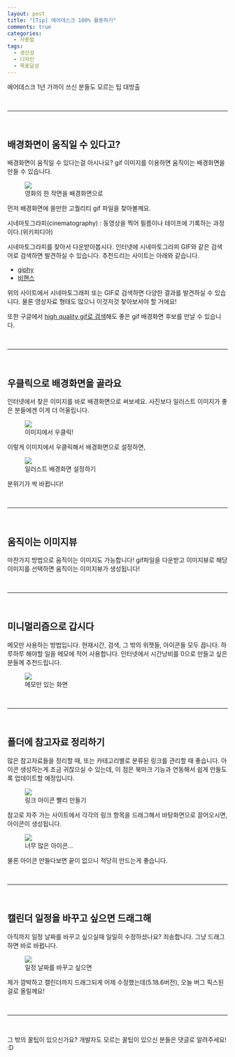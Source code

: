 ```yaml
---
layout: post
title: "[Tip] 에어데스크 100% 활용하기"
comments: true
categories:
  - 사용법
tags:
  - 생산성
  - 디자인
  - 목표달성
---
```


에어데스크 1년 가까이 쓰신 분들도 모르는 팁 대방출

<br>
<hr>
<br>

## 배경화면이 움직일 수 있다고?

배경화면이 움직일 수 있다는걸 아시나요? gif 이미지를 이용하면 움직이는 배경화면을 만들 수 있습니다.

<figure>
  <img src="/images/post/gif-sample.gif">
  <figcaption>영화의 한 작면을 배경화면으로</figcaption>
</figure>

먼저 배경화면에 쓸만한 고퀄리티 gif 파일을 찾아볼께요.

시네마토그라피(cinematography)
:    동영상을 찍어 필름이나 테이프에 기록하는 과정이다.(위키피디아)

시네마토그라피를 찾아서 다운받아봅시다. 인터넷에 시네마토그라피 GIF와 같은 검색어로 검색하면 발견하실 수 있습니다. 추천드리는 사이트는 아래와 같습니다.

* [giphy](https://giphy.com/)
* [비핸스](https://www.behance.net/)

위의 사이트에서 시네마토그래피 또는 GIF로 검색하면 다양한 결과를 발견하실 수 있습니다. 물론 영상자료 형태도 많으니 이것저것 찾아보셔야 할 거에요!

또한 구글에서 [high quality gif로 검색](https://www.google.co.kr/search?q=high+quality+gif&source=lnms&tbm=isch&sa=X&ved=0ahUKEwjA9ZeKjdjcAhUEU7wKHfTLBmoQ_AUICigB&biw=1536&bih=759#imgrc=_)해도 좋은 gif 배경화면 후보를 만날 수 있습니다.

<br>
<hr>
<br>

## 우클릭으로 배경화면을 골라요

인터넷에서 찾은 이미지를 바로 배경화면으로 써보세요. 사진보다 일러스트 이미지가 좋은 분들에겐 이게 더 어울립니다.

<figure>
  <img src="/images/post/right-click.jpg">
  <figcaption>이미지에서 우클릭!</figcaption>
</figure>

이렇게 이미지에서 우클릭해서 배경화면으로 설정하면,

<figure>
  <img src="/images/post/right-background.jpg">
  <figcaption>일러스트 배경화면 설정하기</figcaption>
</figure>

분위기가 싹 바뀝니다!

<br>
<hr>
<br>

## 움직이는 이미지뷰

마찬가지 방법으로 움직이는 이미지도 가능합니다! gif파일을 다운받고 이미지뷰로 해당 이미지를 선택하면 움직이는 이미지뷰가 생성됩니다!

<br>
<hr>
<br>

## 미니멀리즘으로 갑시다

메모만 사용하는 방법입니다. 현재시간, 검색, 그 밖의 위젯들, 아이콘들 모두 끕니다. 하루하루 해야할 일을 메모에 적어 사용합니다. 인터넷에서 시간낭비를 0으로 만들고 싶은 분들께 추천드립니다.

<figure>
  <img src="/images/post/minimal.jpg">
  <figcaption>메모만 있는 화면</figcaption>
</figure>

<br>
<hr>
<br>

## 폴더에 참고자료 정리하기

많은 참고자료들을 정리할 때, 또는 카테고리별로 분류된 링크를 관리할 때 좋습니다. 아이콘 생성하는게 조금 귀찮으실 수 있는데, 이 점은 북마크 기능과 연동해서 쉽게 만들도록 업데이트할 예정입니다.

<figure>
  <img src="/images/post/makeicon.jpg">
  <figcaption>링크 아이콘 빨리 만들기</figcaption>
</figure>

참고로 자주 가는 사이트에서 각각의 링크 항목을 드래그해서 바탕화면으로 끌어오시면, 아이콘이 생성됩니다. 

<figure>
  <img src="/images/post/dirty-background.jpg">
  <figcaption>너무 많은 아이콘...</figcaption>
</figure>

물론 아이콘 만들다보면 끝이 없으니 적당히 만드는게 좋습니다.

<br>
<hr>
<br>

## 캘린더 일정을 바꾸고 싶으면 드래그해

아직까지 일정 날짜를 바꾸고 싶으실때 일일히 수정하셨나요? 죄송합니다. 그냥 드래그하면 바로 바뀝니다.

<figure>
  <img src="/images/post/cal-drag.jpg">
  <figcaption>일정 날짜를 바꾸고 싶으면</figcaption>
</figure>

제가 깜박하고 캘린더까지 드래그되게 어제 수정했는데(5.18.6버전), 오늘 버그 픽스된걸로 올릴께요!

<br>
<hr>
<br>

그 밖의 꿀팁이 있으신가요? 개발자도 모르는 꿀팁이 있으신 분들은 댓글로 알려주세요! :D


